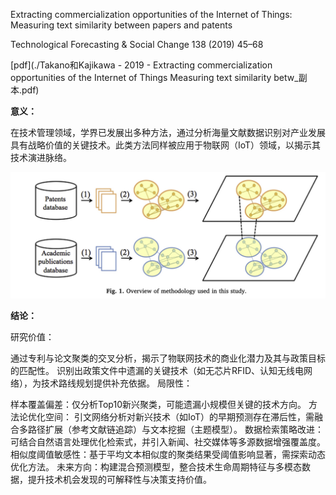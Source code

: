 Extracting commercialization opportunities of the Internet of Things:  Measuring text similarity between papers and patents

Technological Forecasting & Social Change 138 (2019) 45–68

[pdf](./Takano和Kajikawa - 2019 - Extracting commercialization opportunities of the Internet of Things Measuring text similarity betw_副本.pdf)  

**意义：**  

在技术管理领域，学界已发展出多种方法，通过分析海量文献数据识别对产业发展具有战略价值的关键技术。此类方法同样被应用于物联网（IoT）领域，以揭示其技术演进脉络。 





![截屏2025-03-25 21.09.16.png](%E6%88%AA%E5%B1%8F2025-03-25%2021.09.16.png)

**结论：** 

研究价值：

通过专利与论文聚类的交叉分析，揭示了物联网技术的商业化潜力及其与政策目标的匹配性。
识别出政策文件中遗漏的关键技术（如无芯片RFID、认知无线电网络），为技术路线规划提供补充依据。
局限性：

样本覆盖偏差：仅分析Top10新兴聚类，可能遗漏小规模但关键的技术方向。
方法论优化空间：
引文网络分析对新兴技术（如IoT）的早期预测存在滞后性，需融合多路径扩展（参考文献链追踪）与文本挖掘（主题模型）。
数据检索策略改进：
可结合自然语言处理优化检索式，并引入新闻、社交媒体等多源数据增强覆盖度。
相似度阈值敏感性：基于平均文本相似度的聚类结果受阈值影响显著，需探索动态优化方法。
未来方向：构建混合预测模型，整合技术生命周期特征与多模态数据，提升技术机会发现的可解释性与决策支持价值。